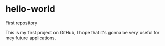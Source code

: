 # hello-world
First repository

This is my first project on GitHub, I hope that it's gonna be very useful for mey future applications.
